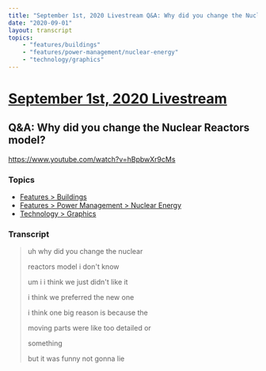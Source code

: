 ```yaml
---
title: "September 1st, 2020 Livestream Q&A: Why did you change the Nuclear Reactors model?"
date: "2020-09-01"
layout: transcript
topics:
    - "features/buildings"
    - "features/power-management/nuclear-energy"
    - "technology/graphics"
---
```

# [September 1st, 2020 Livestream](../2020-09-01.md)
## Q&A: Why did you change the Nuclear Reactors model?
https://www.youtube.com/watch?v=hBpbwXr9cMs

### Topics
* [Features > Buildings](../topics/features/buildings.md)
* [Features > Power Management > Nuclear Energy](../topics/features/power-management/nuclear-energy.md)
* [Technology > Graphics](../topics/technology/graphics.md)

### Transcript

> uh why did you change the nuclear
>
> reactors model i don't know
>
> um i i think we just didn't like it
>
> i think we preferred the new one
>
> i think one big reason is because the
>
> moving parts were like too detailed or
>
> something
>
> but it was funny not gonna lie
>
